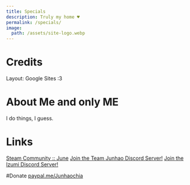```yaml
---
title: Specials
description: Truly my home ♥
permalink: /specials/
image:
  path: /assets/site-logo.webp
---
```

# Credits
Layout: Google Sites :3

# About Me and only ME
I do things, I guess.

# Links
[Steam Community :: June](https://steamcommunity.com/id/Junhaochia)
[Join the Team Junhao Discord Server!](https://discord.junhao.page)
[Join the Izumi Discord Server!](https://discord.com/invite/M79cK6g)

#Donate
[paypal.me/Junhaochia](https://paypal.me/Junhaochia)